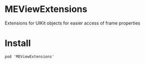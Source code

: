 # MEViewExtensions

Extensions for UIKit objects for easier access of frame properties

# Install

```
pod 'MEViewExtensions'
```

